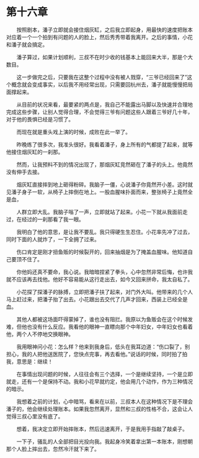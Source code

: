 # 第十六章


　　按照剧本，潘子立即就会接住烟灰缸，之后我立即起身，用最快的速度把账本对应着一个一个拍到有问题的人的脸上，然后秀秀带着我离开。之后的事情，小花和潘子就会搞定。

　　潘子算过，如果计划顺利，三叔不在时少收的钱基本上能回来大半，那是个大数目。

　　这一步做完之后，只要我在这整个过程中没有被人戮穿，“三爷已经回来了”这个概念就会变成事实，以后我不用经常出现，只需要回杭州去，潘子就能慢慢把局面撑起来。

　　从目前的状况来看，最要紧的两点是，我自己不能露出马脚以及快速并合理地完成这些步骤，让别人觉得合理，不会觉得三爷有问题这些人跟着三爷好几十年，对于他的畏惧已经是习惯了。

　　而现在就是重头戏上演的时候，成败在此一举了。

　　昨晚练了很多次，我准头很好。我看着潘子，身上所有的气都提了起来，就等他接住烟灰缸的一刹那。

　　然而，让我预料不到的情况出现了，那烟灰缸竞然砸在了潘子的头上。他竟然没有伸手去接。

　　烟灰缸直接摔到地上砸得粉碎。我脑子一僵，心说潘子你竟然开小差。这时就见潘子身子一软，从椅子上摔倒在地上。一股血腥味扑面而来，整张椅子上竟然全是血，

　　人群立即大乱。我脑子嗡了一声，立即就站了起来。小花一下就从我面前走过，在经过的一刹那看了我一眼。

　　我明白了他的意思，是让我不要乱。我只得硬生生忍住。小花率先冲了过去，同时下面的人就炸了，一下全拥了过来。

　　伤口肯定是刚才扭鱼贩的时候裂开的，回来抽烟是为了掩盖血腥味。他知道自己要顶不住了。

　　你他妈还真不要命，我心说。我暗暗捏紧了拳头，心中忽然非常后悔，也许我就不应该再去找他。他好不容易能从这行走出去，如今又回来拼命，我太自私了。

　　小花探了探潘子的脉搏，立即把潘子扶了起来，对门外大叫。他带来的几个人马上赶过来，把潘子抬了出去。小花跟出去交代了几声才回来，西装上已经全是血。

　　其他人都被这场面吓得蒙掉了，谁也没有阻拦。我原以为鱼贩会在这个时候发难，但他也没有什么反应。我看他的眼神一直瞟向那个中年妇女，中年妇女也看着他，两个人不停地交换眼神。

　　我用眼神问小花：怎么样？他来到我身后，低头在我耳边道：“伤口裂了，别担心，我的人把他送医院了，您快点完事，再去看他。”说话的时候，同时拍了拍我，意思是：继续！

　　在事情出现问题的时候，人往往会有三个选择，一个是继续坚持，一个是立即就走，还有一个是保持不动。我和小花早就约定，他会用几个动作，作为三种情况的暗示。

　　我想着之前的计划，心中暗骂，看来在以前，三叔本人在这种情况下是不理会潘子的，他会继续处理账本。如果我忽然离开，显然和三叔的性格不合，这会让人觉得三叔心里没有底了。

　　想着，我决定立即开始摔账本，然后迅速离开，于是我用手指敲了敲桌子。

　　一下子，骚乱的人全部把目光投向我。我起身冷笑着拿出第一本账本，刚想朝那个人脸上摔出去，忽然冷汗就下来了。


